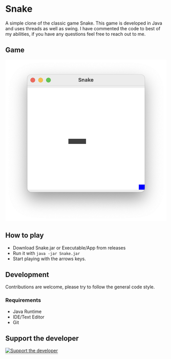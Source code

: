 # Snake

A simple clone of the classic game Snake.
This game is developed in Java and uses threads as well as swing.
I have commented the code to best of my abilities, if you have any questions feel free to reach out to me.

## Game
![An example screenshot of the game](Game-Example.png)

## How to play
- Download Snake.jar or Executable/App from releases
- Run it with ```java -jar Snake.jar```
- Start playing with the arrows keys. 

## Development

Contributions are welcome, please try to follow the general code style.

### Requirements
- Java Runtime
- IDE/Text Editor
- Git

## Support the developer
<a href="https://www.lostrabbitdigital.org/support/" target="_blank"><img src="https://pbs.twimg.com/profile_images/1674814977784389636/j55aIRKK_400x400.jpg" alt="Support the developer" style="height: 200px !important;width: 200px !important;box-shadow: 0px 3px 2px 0px rgba(190, 190, 190, 0.5) !important;-webkit-box-shadow: 0px 3px 2px 0px rgba(190, 190, 190, 0.5) !important;" ></a>
